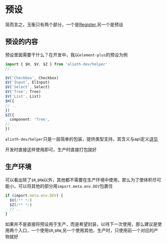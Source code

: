 # 预设
简而言之，玉衡只有两个部分，一个是[Register](./custom.md),另一个是预设

## 预设的内容
预设里面需要干什么？在开发中，我以`element-plus`的预设为例
```ts
import { $H, $V, $Z } from 'alioth-dev/helper'
// ..

$V('Checkbox', Checkbox)
$V('Input', ElInput)
$V('Select', Select)
$V('Tree', Tree)
$V('List', List)
$H({
// ..
})
$Z({
  component: 'Tree',
// ..
})
```
`alioth-dev/helper`只是一层简单的包装，提供类型支持，其含义与api定义[详见](./api.md)

开发时直接这样使用即可，生产时直接打包就好

## 生产环境
可以看出除了`$R`,`$RW`以外，其他都不需要在生产环境中使用，那么为了使体积尽可能小，可以将其他的部分用`import.meta.env.DEV`包裹住
```ts
if (import.meta.env.DEV) {
  $V(/** */)
  $Z(/** */)
  // ..
}
```
如果并不是直接将预设用于生产，而是希望封装，以待下一次使用，那么建议是使用两个入口，一个使用`$R`,`$RW`,另一个使用其他，生产时，只使用前一个对应的产物就好


